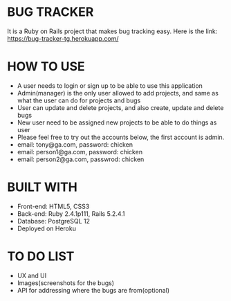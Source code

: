 # BUG TRACKER

It is a Ruby on Rails project that makes bug tracking easy. Here is the link: https://bug-tracker-tg.herokuapp.com/

# HOW TO USE
<ul>
  <li>
  A user needs to login or sign up to be able to use this application <br>
  </li>
  <li>
  Admin(manager) is the only user allowed to add projects, and same as what the user can do for projects and bugs <br>
  </li> 
  <li>
  User can update and delete projects, and also create, update and delete bugs <br>
  </li> 
  <li>
  New user need to be assigned new projects to be able to do things as user <br>
  </li> 
  <li>
  Please feel free to try out the accounts below, the first account is admin. <br>
  </li>
  <li>
   email: tony@ga.com, password: chicken <br>
  </li>
  <li>
   email: person1@ga.com, password: chicken <br>
  </li>
  <li>
   email: person2@ga.com, passwrod: chicken <br>
 </li>
</ul>

# BUILT WITH

<ul>
<li>
Front-end: HTML5, CSS3 <br>
</li>
<li>
Back-end: Ruby 2.4.1p111, Rails 5.2.4.1 <br>
</li>
<li>
Database: PostgreSQL 12 <br>
</li>
<li>
Deployed on Heroku <br>
</li>
</ul>

# TO DO LIST

<ul>
<li>
UX and UI <br>
</li>
<li> 
Images(screenshots for the bugs) <br>
</li> 
<li>
API for addressing where the bugs are from(optional) <br>
</li>
</ul>
